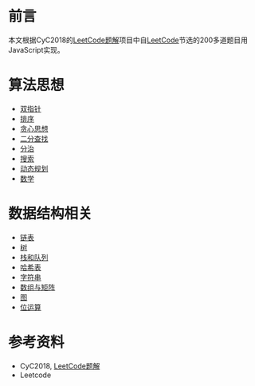 # 前言
本文根据CyC2018的[LeetCode题解](https://github.com/CyC2018/CS-Notes/blob/master/notes/Leetcode%20%E9%A2%98%E8%A7%A3%20-%20%E7%9B%AE%E5%BD%95.md)项目中自[LeetCode](https://leetcode-cn.com/)节选的200多道题目用JavaScript实现。

# 算法思想
* [双指针](/DoublePointer/DoublePointer.md)
* [排序]()
* [贪心思想]()
* [二分查找]()
* [分治]()
* [搜索]()
* [动态规划]()
* [数学]()

# 数据结构相关
* [链表]()
* [树]()
* [栈和队列]()
* [哈希表]()
* [字符串]()
* [数组与矩阵]()
* [图]()
* [位运算]()

# 参考资料
* CyC2018, [LeetCode题解](https://github.com/CyC2018/CS-Notes/blob/master/notes/Leetcode%20%E9%A2%98%E8%A7%A3%20-%20%E7%9B%AE%E5%BD%95.md)
* Leetcode
